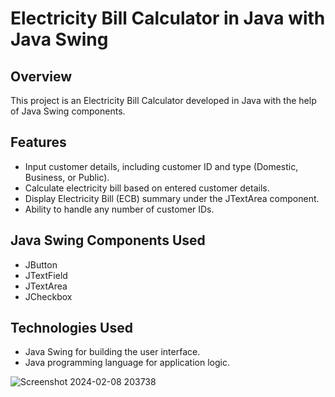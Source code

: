 # Electricity Bill Calculator in Java with Java Swing

## Overview
This project is an Electricity Bill Calculator developed in Java with the help of Java Swing components.

## Features
- Input customer details, including customer ID and type (Domestic, Business, or Public).
- Calculate electricity bill based on entered customer details.
- Display Electricity Bill (ECB) summary under the JTextArea component.
- Ability to handle any number of customer IDs.

## Java Swing Components Used
- JButton
- JTextField
- JTextArea
- JCheckbox

## Technologies Used
- Java Swing for building the user interface.
- Java programming language for application logic.

![Screenshot 2024-02-08 203738](https://github.com/Suganthini-G/Java-Swing_Electricity-Bill-Calculator/assets/63195066/e216de02-4914-4b07-b686-e63174374e6d)

